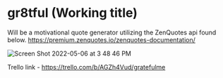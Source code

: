 # gr8tful (Working title) 

Will be a motivational quote generator utilizing the ZenQuotes api found below.
https://premium.zenquotes.io/zenquotes-documentation/

![Screen Shot 2022-05-06 at 3 48 46 PM](https://user-images.githubusercontent.com/103696205/167208867-aea5bd32-7229-43e3-8b30-1348166bc495.png)

Trello link - https://trello.com/b/AGZh4Vud/gratefulme